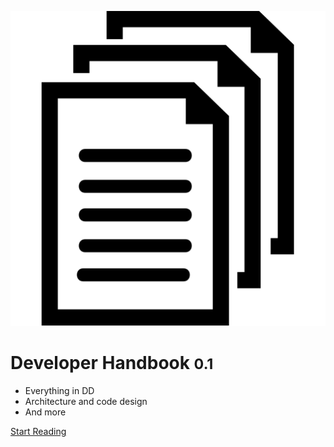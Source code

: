 ![logo matthieu ventura](./mv_logo.svg)

# Developer Handbook <small>0.1</small>

- Everything in DD
- Architecture and code design
- And more


[Start Reading](/latest/en/ ':id=startReading')


